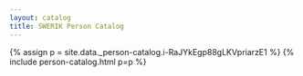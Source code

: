 ```yaml
---
layout: catalog
title: SWERIK Person Catalog
---
```

{% assign p = site.data._person-catalog.i-RaJYkEgp88gLKVpriarzE1 %}
{% include person-catalog.html p=p %}

